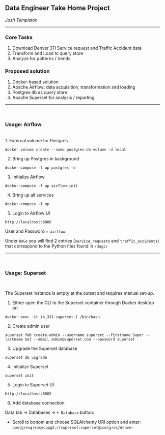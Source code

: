 ## Data Engineer Take Home Project

 _Josh Templeton_

---

### Core Tasks

1. Download Denver 311 Service request and Traffic Accident data
2. Transform and Load to query store
3. Analyze for patterns / trends

### Proposed solution

1. Docker-based solution
2. Apache Airflow: data acquisition, transformation and loading
3. Postgres db as query store
4. Apache Superset for analysis / reporting

---
<br>

### Usage: __Airflow__
<br>
1. External volume for Postgres

`docker volume create --name postgres-db-volume -d local`

2. Bring up Postgres in background

`docker-compose -f up postgres -d`

3. Initialize Airflow

`docker-compose -f up airflow-init`

4. Bring up all services

`docker-compose -f up`

5. Login to Airflow UI

`http://localhost:8080`

User and Password = `airflow`

Under `DAGs` you will find 2 entries (`service_requests` and `traffic_accidents`) that correspond to the Python files found in `/dags/`

---
<br>

### Usage: __Superset__
<br>

The Superset instance is empty at the outset and requires manual set-up.

1. Either open the CLI to the Superset container through Docker desktop or:

`docker exec -it ib_311-superset-1 /bin/bash`

2. Create admin user

`superset fab create-admin --username superset --firstname Super --lastname Set --email admin@superset.com --password superset`

3. Upgrade the Superset database

`superset db upgrade`

4. Initialize Superset

`superset init`

5. Login to Superset UI

`http://localhost:8088`

6. Add database connection

  Data tab -> Databases -> `+ Database` button:

* Scroll to bottom and choose SQLAlchemy URI option and enter:
 `postgresql+psycopg2://superset:superset@postgres/denver`
